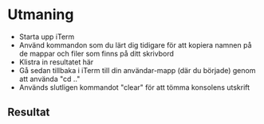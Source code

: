 # Utmaning

- Starta upp iTerm
- Använd kommandon som du lärt dig tidigare för att kopiera namnen på de mappar och filer som finns på ditt skrivbord
- Klistra in resultatet här
- Gå sedan tillbaka i iTerm till din användar-mapp (där du började) genom att använda "cd .."
- Används slutligen kommandot "clear" för att tömma konsolens utskrift

## Resultat